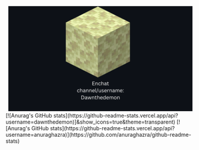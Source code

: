 
<div align="center">
  <img src="./Enchat_Card1.png" height="280" />
</div>
[![Anurag's GitHub stats](https://github-readme-stats.vercel.app/api?username=dawnthedemon)]&show_icons=true&theme=transparent)
[![Anurag's GitHub stats](https://github-readme-stats.vercel.app/api?username=anuraghazra)](https://github.com/anuraghazra/github-readme-stats)

